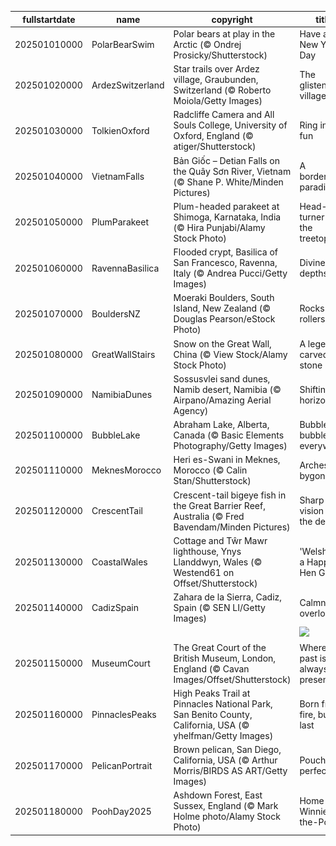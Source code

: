 |fullstartdate|name|copyright|title|image|
|--|--|--|--|--|
202501010000|PolarBearSwim|Polar bears at play in the Arctic (© Ondrej Prosicky/Shutterstock)|Have an ice New Year's Day|![](/en-GB/2025/01/202501010000PolarBearSwim.jpg)|
202501020000|ArdezSwitzerland|Star trails over Ardez village, Graubunden, Switzerland (© Roberto Moiola/Getty Images)|The glistening village|![](/en-GB/2025/01/202501020000ArdezSwitzerland.jpg)|
202501030000|TolkienOxford|Radcliffe Camera and All Souls College, University of Oxford, England (© atiger/Shutterstock)|Ring in the fun|![](/en-GB/2025/01/202501030000TolkienOxford.jpg)|
202501040000|VietnamFalls|Bản Giốc – Detian Falls on the Quây Sơn River, Vietnam (© Shane P. White/Minden Pictures)|A borderline paradise|![](/en-GB/2025/01/202501040000VietnamFalls.jpg)|
202501050000|PlumParakeet|Plum-headed parakeet at Shimoga, Karnataka, India (© Hira Punjabi/Alamy Stock Photo)|Head-turner on the treetops|![](/en-GB/2025/01/202501050000PlumParakeet.jpg)|
202501060000|RavennaBasilica|Flooded crypt, Basilica of San Francesco, Ravenna, Italy (© Andrea Pucci/Getty Images)|Divine depths|![](/en-GB/2025/01/202501060000RavennaBasilica.jpg)|
202501070000|BouldersNZ|Moeraki Boulders, South Island, New Zealand (© Douglas Pearson/eStock Photo)|Rocks and rollers|![](/en-GB/2025/01/202501070000BouldersNZ.jpg)|
202501080000|GreatWallStairs|Snow on the Great Wall, China (© View Stock/Alamy Stock Photo)|A legend carved in stone|![](/en-GB/2025/01/202501080000GreatWallStairs.jpg)|
202501090000|NamibiaDunes|Sossusvlei sand dunes, Namib desert, Namibia (© Airpano/Amazing Aerial Agency)|Shifting horizons|![](/en-GB/2025/01/202501090000NamibiaDunes.jpg)|
202501100000|BubbleLake|Abraham Lake, Alberta, Canada (© Basic Elements Photography/Getty Images)|Bubbles, bubbles everywhere|![](/en-GB/2025/01/202501100000BubbleLake.jpg)|
202501110000|MeknesMorocco|Heri es-Swani in Meknes, Morocco (© Calin Stan/Shutterstock)|Arches of a bygone era|![](/en-GB/2025/01/202501110000MeknesMorocco.jpg)|
202501120000|CrescentTail|Crescent-tail bigeye fish in the Great Barrier Reef, Australia (© Fred Bavendam/Minden Pictures)|Sharp vision in the depths|![](/en-GB/2025/01/202501120000CrescentTail.jpg)|
202501130000|CoastalWales|Cottage and Tŵr Mawr lighthouse, Ynys Llanddwyn, Wales (© Westend61 on Offset/Shutterstock)|'Welsh' you a Happy Hen Galan!|![](/en-GB/2025/01/202501130000CoastalWales.jpg)|
202501140000|CadizSpain|Zahara de la Sierra, Cadiz, Spain (© SEN LI/Getty Images)|Calmness overload|![](/en-GB/2025/01/202501140000CadizSpain.jpg)|
||||![](/en-GB/2025/01/.jpg)|
202501150000|MuseumCourt|The Great Court of the British Museum, London, England (© Cavan Images/Offset/Shutterstock)|Where the past is always present|![](/en-GB/2025/01/202501150000MuseumCourt.jpg)|
202501160000|PinnaclesPeaks|High Peaks Trail at Pinnacles National Park, San Benito County, California, USA (© yhelfman/Getty Images)|Born from fire, built to last|![](/en-GB/2025/01/202501160000PinnaclesPeaks.jpg)|
202501170000|PelicanPortrait|Brown pelican, San Diego, California, USA (© Arthur Morris/BIRDS AS ART/Getty Images)|Pouch perfect|![](/en-GB/2025/01/202501170000PelicanPortrait.jpg)|
202501180000|PoohDay2025|Ashdown Forest, East Sussex, England (© Mark Holme photo/Alamy Stock Photo)|Home of Winnie-the-Pooh|![](/en-GB/2025/01/202501180000PoohDay2025.jpg)|

